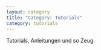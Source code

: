 ```yaml
---
layout: category
title: "Category: Tutorials"
category: tutorials
---
```


Tutorials, Anleitungen und so Zeug.
